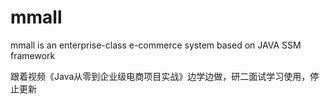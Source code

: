 # mmall
mmall is an enterprise-class e-commerce system based on JAVA SSM framework

跟着视频《Java从零到企业级电商项目实战》边学边做，研二面试学习使用，停止更新
